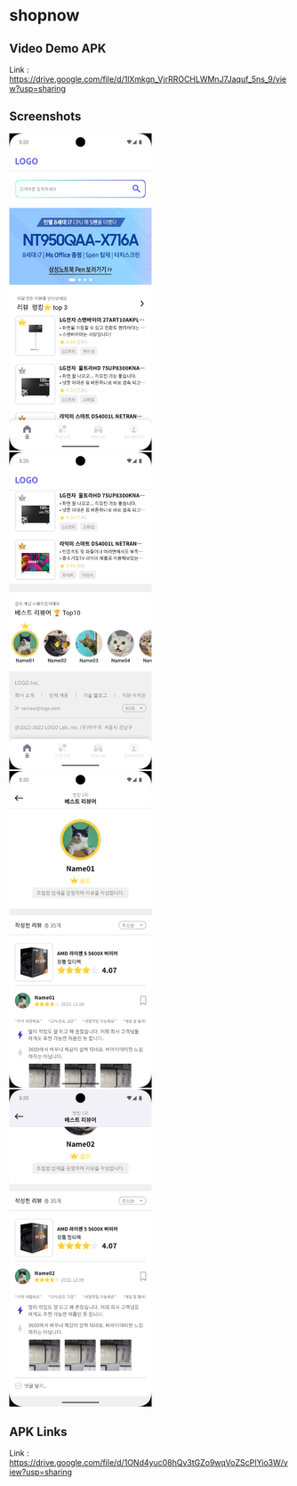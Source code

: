 # shopnow

## Video Demo APK

Link : https://drive.google.com/file/d/1lXmkgn_VjrRROCHLWMnJ7Jaquf_5ns_9/view?usp=sharing

## Screenshots

<img src="https://github.com/FajarSubeki/shopnow/blob/main/assets/screenshoots/ss_1.png" width="256">&nbsp;&nbsp;
<img src="https://github.com/FajarSubeki/shopnow/blob/main/assets/screenshoots/ss_2.png" width="256">&nbsp;&nbsp;
<img src="https://github.com/FajarSubeki/shopnow/blob/main/assets/screenshoots/ss_3.png" width="256">&nbsp;&nbsp;
<img src="https://github.com/FajarSubeki/shopnow/blob/main/assets/screenshoots/ss_4.png" width="256">&nbsp;&nbsp;

## APK Links

Link : https://drive.google.com/file/d/1ONd4yuc08hQv3tGZo9wqVoZScPIYio3W/view?usp=sharing
